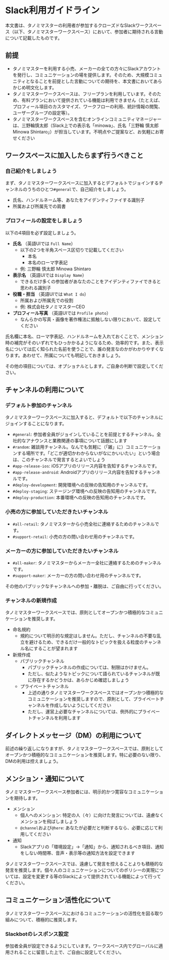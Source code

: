 # Slack利用ガイドライン

本文書は、タノミマスターの利用者が参加するクローズドなSlackワークスペース（以下、タノミマスターワークスペース）において、参加者に期待される言動について記載したものです。

## 前提

* タノミマスターを利用する小売、メーカーの全ての方々にSlackアカウントを発行し、コミュニケーションの場を提供します。そのため、大規模コミュニティとなることを前提とした言動についての期待を、本文書においてあらかじめ明文化します。
* タノミマスターワークスペースは、フリープランを利用しています。そのため、有料プランにおいて提供されている機能は利用できません（たとえば、プロフィール項目のカスタマイズ、ワークフローの利用、統計情報の閲覧、ユーザーグループの設定等）。
* タノミマスターワークスペースを含むオンラインコミュニティマネージャーは、三野輪慎太郎（Slack上での表示名「minowa」、氏名「三野輪 慎太郎 Minowa Shintaro」）が担当しています。不明点やご提案など、お気軽にお寄せください


## ワークスペースに加入したらまず行うべきこと

### 自己紹介をしましょう

まず、タノミマスターワークスペースに加入するとデフォルトでジョインするチャンネルのうちのひとつ`#general`で、自己紹介をしましょう。

* 氏名、ハンドルネーム等、あなたをアイデンティファイする識別子
* 所属および所属先での肩書

### プロフィールの設定をしましょう

以下の4項目を必ず設定しましょう。

* **氏名** （英語UIでは `Full Name`）
  * 以下の2つを半角スペース区切りで記載してください
    * 本名
    * 本名のローマ字表記
  * 例: 三野輪 慎太郎 Minowa Shintaro
* **表示名** （英語UIでは `Display Name`）
  * できるだけ多くの参加者があなたのことをアイデンティファイできると思われる識別子
* **役職・担当** （英語UIでは `What I do`）
  * 所属および所属先での役割
  * 例: 株式会社タノミマスターCEO
* **プロフィール写真** （英語UIでは `Profile photo`）
  * なんらかの写真・画像を著作権法に抵触しない限りにおいて、設定してください

氏名欄に本名、ローマ字表記、ハンドルネームを入れておくことで、メンション時の補完がそのいずれでもひっかかるようになるため、効率的です。また、表示名については広く知られた名前を使うことで、誰の発言なのかがわかりやすくなります。あわせて、所属についても明記しておきましょう。

その他の項目については、オプショナルとします。ご自身の判断で設定してください。

## チャンネルの利用について

### デフォルト参加のチャンネル

タノミマスターワークスペースに加入すると、デフォルトで以下のチャンネルにジョインすることになります。

* `#general`: 参加者全員がジョインしていることを前提とするチャンネル。全社的なアナウンスと業務関連の事項について話題にします
* `#random`: 雑談用チャンネル。なんでも気軽に（「雑」に）コミュニケーションする場所です。「どこが適切かわからないがなにかいいたい」という場合は、このチャンネルで発言するとよいでしょう
* `#app-release-ios`: iOSアプリのリリース内容を告知するチャンネルです。
* `#app-release-android`: Androidアプリのリリース内容を告知するチャンネルです。
* `#deploy-development`: 開発環境への反映の告知用のチャンネルです。
* `#deploy-staging`: ステージング環境への反映の告知用のチャンネルです。
* `#deploy-production`: 本番環境への反映の告知用のチャンネルです。

### 小売の方に参加していただきたいチャンネル
* `#all-retail`: タノミマスターから小売全社に連絡するためのチャンネルです。
* `#support-retail`: 小売の方の問い合わせ用のチャンネルです。

### メーカーの方に参加していただきたいチャンネル
* `#all-maker`: タノミマスターからメーカー全社に連絡するためのチャンネルです。
* `#support-maker`: メーカーの方の問い合わせ用のチャンネルです。

その他のパブリックなチャンネルへの参加・離脱は、ご自由に行ってください。

### チャンネルの新規作成

タノミマスターワークスペースでは、原則としてオープンかつ積極的なコミュニケーションを推奨します。

* 命名規約
  * 規約について明示的な規定はしません。ただし、チャンネルの不要な乱立を避けるため、できるだけ一般的なトピックを扱える粒度のチャンネル名にすることが望まれます
* 新規作成
  * パブリックチャンネル
    * パブリックチャンネルの作成については、制限はかけません。
    * ただし、似たようなトピックについて語られているチャンネルが既に存在するかどうかは、あらかじめ確認しましょう
  * プライベートチャンネル
    * 上述の通りタノミマスターワークスペースではオープンかつ積極的なコミュニケーションを推奨しますので、原則として、プライベートチャンネルを作成しないようにしてください
    * ただし、運営上必要なチャンネルについては、例外的にプライベートチャンネルを利用します

## ダイレクトメッセージ（DM）の利用について

前述の繰り返しになりますが、タノミマスターワークスペースでは、原則としてオープンかつ積極的なコミュニケーションを推奨します。特に必要のない限り、DMの利用は控えましょう。

## メンション・通知について

タノミマスターワークスペース参加者には、明示的かつ寛容なコミュニケーションを期待します。

* メンション
  * 個人へのメンション: 特定の人（々）に向けた発言については、遠慮なくメンションを飛ばしましょう
  * `@channel`および`@here`: あなたが必要だと判断するなら、必要に応じて利用してください
* 通知
  * Slackアプリの「環境設定」→「通知」から、通知されるべき項目、通知をしない時間帯、音声・表示等の通知方法を設定できます

タノミマスターワークスペースでは、遠慮して発言を控えることよりも積極的な発言を推奨します。個々人のコミュニケーションについてのポリシーの実現については、設定を変更する等のSlackによって提供されている機能によって行ってください。

## コミュニケーション活性化について

タノミマスターワークスペースにおけるコミュニケーションの活性化を図る取り組みについて、積極的に推奨します。

### Slackbotのレスポンス設定

参加者全員が設定できるようにしています。ワークスペース内でグローバルに適用されることに留意した上で、ご自由に設定してください。
